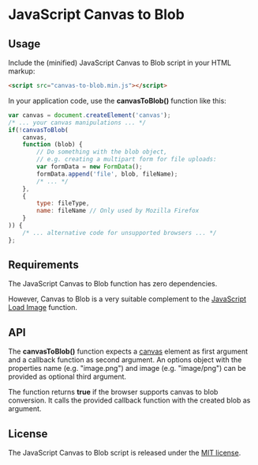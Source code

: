 # JavaScript Canvas to Blob

## Usage
Include the (minified) JavaScript Canvas to Blob script in your HTML markup:

```html
<script src="canvas-to-blob.min.js"></script>
```

In your application code, use the **canvasToBlob()** function like this:

```js
var canvas = document.createElement('canvas'); 
/* ... your canvas manipulations ... */
if(!canvasToBlob(
    canvas,
    function (blob) {
        // Do something with the blob object,
        // e.g. creating a multipart form for file uploads:
        var formData = new FormData();
        formData.append('file', blob, fileName);
        /* ... */
    },
    {
        type: fileType,
        name: fileName // Only used by Mozilla Firefox
    }
)) {
    /* ... alternative code for unsupported browsers ... */
};
```

## Requirements
The JavaScript Canvas to Blob function has zero dependencies.

However, Canvas to Blob is a very suitable complement to the [JavaScript Load Image](https://github.com/blueimp/JavaScript-Load-Image) function.

## API
The **canvasToBlob()** function expects a [canvas](https://developer.mozilla.org/en/HTML/Element/canvas) element as first argument and a callback function as second argument. An options object with the properties name (e.g. "image.png") and image (e.g. "image/png") can be provided as optional third argument.

The function returns **true** if the browser supports canvas to blob conversion. It calls the provided callback function with the created blob as argument.

## License
The JavaScript Canvas to Blob script is released under the [MIT license](http://www.opensource.org/licenses/MIT).
